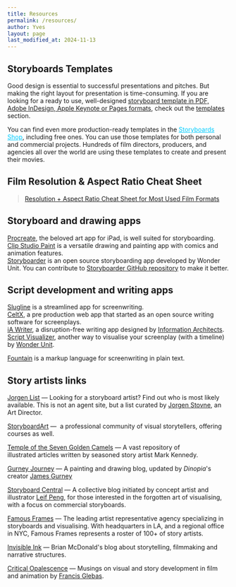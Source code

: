 ```yaml
---
title: Resources
permalink: /resources/
author: Yves
layout: page
last_modified_at: 2024-11-13
---
```

## Storyboards Templates

Good design is essential to successful presentations and pitches. But making the right layout for presentation is time-consuming. If you are looking for a ready to use, well-designed [storyboard template in PDF, Adobe InDesign, Apple Keynote or Pages formats](/storyboards-templates/), check out the [templates](/storyboards-templates/) section.

You can find even more production-ready templates in the <span style="color: #00ccff;"><a style="color: #00ccff;" href="https://gumroad.com/storyboards">Storyboards Shop</a></span>, including free ones. You can use those templates for both personal and commercial projects. Hundreds of film directors, producers, and agencies all over the world are using these templates to create and present their movies.

## Film Resolution & Aspect Ratio Cheat Sheet

> [Resolution + Aspect Ratio Cheat Sheet for Most Used Film Formats](https://film-storyboards.com/resolution-aspect-ratio-cheat-sheet/)

## Storyboard and drawing apps

[Procreate](https://procreate.com), the beloved art app for iPad, is well suited for storyboarding.  
[Clip Studio Paint](https://www.clipstudio.net/) is a versatile drawing and painting app with comics and animation features.  
[Storyboarder](https://wonderunit.com/storyboarder) is an open source storyboarding app developed by Wonder Unit. You can contribute to [Storyboarder GitHub repository](https://github.com/wonderunit/storyboarder) to make it better.

## Script development and writing apps

[Slugline](http://slugline.co/) is a streamlined app for screenwriting.  
[CeltX](http://celtx.com/), a pre production web app that started as an open source writing software for screenplays.  
[iA Writer](https://ia.net/writer), a disruption-free writing app designed by [Information Architects](https://ia.net).
[Script Visualizer](https://github.com/wonderunit/script-visualizer), another way to visualise your screenplay (with a timeline) by [Wonder Unit](https://wonderunit.com/).

[Fountain](http://fountain.io/syntax "A Markup language for screenwriting") is a markup language for screenwriting in plain text.

## Story artists links
[Jorgen List](http://jorgenslist.com) — Looking for a storyboard artist? Find out who is most likely available. This is not an agent site, but a list curated by [Jorgen Stovne](http://www.jorgenstovne.com), an Art Director.

[StoryboardArt](https://storyboardart.org) —  a professional community of visual storytellers, offering courses as well.

[Temple of the Seven Golden Camels](http://sevencamels.blogspot.com "Temple of the Seven Golden Camels") — A vast repository of illustrated articles written by seasoned story artist Mark Kennedy.

[Gurney Journey](http://gurneyjourney.blogspot.com "Gurney Journey") — A painting and drawing blog, updated by _Dinopia_'s creator [James Gurney](http://jamesgurney.com/)

[Storyboard Central](http://storyboardcentral.blogspot.com/) — A collective blog initiated by concept artist and illustrator [Leif Peng](http://leifpeng.com "Leif Peng Cartoon Art"), for those interested in the forgotten art of visualising, with a focus on commercial storyboards.

[Famous Frames](https://famousframes.com/) — The leading artist representative agency specializing in storyboards and visualising. With headquarters in LA, and a regional office in NYC, Famous Frames represents a roster of 100+ of story artists.

[Invisible Ink](http://invisibleinkblog.blogspot.com/ "Invisible Ink Blog") — Brian McDonald's blog about storytelling, filmmaking and narrative structures.

[Critical Opalescence](http://francisglebas.blogspot.com/) — Musings on visual and story development in film and animation by [Francis Glebas](http://francisglebas.weebly.com/).
